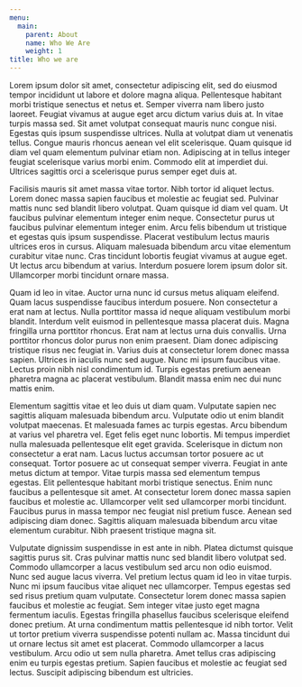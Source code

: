 ```yaml
---
menu:
  main:
    parent: About
    name: Who We Are
    weight: 1
title: Who we are
---
```


Lorem ipsum dolor sit amet, consectetur adipiscing elit, sed do eiusmod tempor incididunt ut labore et dolore magna aliqua. Pellentesque habitant morbi tristique senectus et netus et. Semper viverra nam libero justo laoreet. Feugiat vivamus at augue eget arcu dictum varius duis at. In vitae turpis massa sed. Sit amet volutpat consequat mauris nunc congue nisi. Egestas quis ipsum suspendisse ultrices. Nulla at volutpat diam ut venenatis tellus. Congue mauris rhoncus aenean vel elit scelerisque. Quam quisque id diam vel quam elementum pulvinar etiam non. Adipiscing at in tellus integer feugiat scelerisque varius morbi enim. Commodo elit at imperdiet dui. Ultrices sagittis orci a scelerisque purus semper eget duis at.

Facilisis mauris sit amet massa vitae tortor. Nibh tortor id aliquet lectus. Lorem donec massa sapien faucibus et molestie ac feugiat sed. Pulvinar mattis nunc sed blandit libero volutpat. Quam quisque id diam vel quam. Ut faucibus pulvinar elementum integer enim neque. Consectetur purus ut faucibus pulvinar elementum integer enim. Arcu felis bibendum ut tristique et egestas quis ipsum suspendisse. Placerat vestibulum lectus mauris ultrices eros in cursus. Aliquam malesuada bibendum arcu vitae elementum curabitur vitae nunc. Cras tincidunt lobortis feugiat vivamus at augue eget. Ut lectus arcu bibendum at varius. Interdum posuere lorem ipsum dolor sit. Ullamcorper morbi tincidunt ornare massa.

Quam id leo in vitae. Auctor urna nunc id cursus metus aliquam eleifend. Quam lacus suspendisse faucibus interdum posuere. Non consectetur a erat nam at lectus. Nulla porttitor massa id neque aliquam vestibulum morbi blandit. Interdum velit euismod in pellentesque massa placerat duis. Magna fringilla urna porttitor rhoncus. Erat nam at lectus urna duis convallis. Urna porttitor rhoncus dolor purus non enim praesent. Diam donec adipiscing tristique risus nec feugiat in. Varius duis at consectetur lorem donec massa sapien. Ultrices in iaculis nunc sed augue. Nunc mi ipsum faucibus vitae. Lectus proin nibh nisl condimentum id. Turpis egestas pretium aenean pharetra magna ac placerat vestibulum. Blandit massa enim nec dui nunc mattis enim.

Elementum sagittis vitae et leo duis ut diam quam. Vulputate sapien nec sagittis aliquam malesuada bibendum arcu. Vulputate odio ut enim blandit volutpat maecenas. Et malesuada fames ac turpis egestas. Arcu bibendum at varius vel pharetra vel. Eget felis eget nunc lobortis. Mi tempus imperdiet nulla malesuada pellentesque elit eget gravida. Scelerisque in dictum non consectetur a erat nam. Lacus luctus accumsan tortor posuere ac ut consequat. Tortor posuere ac ut consequat semper viverra. Feugiat in ante metus dictum at tempor. Vitae turpis massa sed elementum tempus egestas. Elit pellentesque habitant morbi tristique senectus. Enim nunc faucibus a pellentesque sit amet. At consectetur lorem donec massa sapien faucibus et molestie ac. Ullamcorper velit sed ullamcorper morbi tincidunt. Faucibus purus in massa tempor nec feugiat nisl pretium fusce. Aenean sed adipiscing diam donec. Sagittis aliquam malesuada bibendum arcu vitae elementum curabitur. Nibh praesent tristique magna sit.

Vulputate dignissim suspendisse in est ante in nibh. Platea dictumst quisque sagittis purus sit. Cras pulvinar mattis nunc sed blandit libero volutpat sed. Commodo ullamcorper a lacus vestibulum sed arcu non odio euismod. Nunc sed augue lacus viverra. Vel pretium lectus quam id leo in vitae turpis. Nunc mi ipsum faucibus vitae aliquet nec ullamcorper. Tempus egestas sed sed risus pretium quam vulputate. Consectetur lorem donec massa sapien faucibus et molestie ac feugiat. Sem integer vitae justo eget magna fermentum iaculis. Egestas fringilla phasellus faucibus scelerisque eleifend donec pretium. At urna condimentum mattis pellentesque id nibh tortor. Velit ut tortor pretium viverra suspendisse potenti nullam ac. Massa tincidunt dui ut ornare lectus sit amet est placerat. Commodo ullamcorper a lacus vestibulum. Arcu odio ut sem nulla pharetra. Amet tellus cras adipiscing enim eu turpis egestas pretium. Sapien faucibus et molestie ac feugiat sed lectus. Suscipit adipiscing bibendum est ultricies.